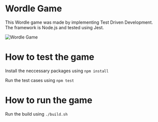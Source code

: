 # Wordle Game
This Wordle game was made by implementing Test Driven Development. The framework is Node.js and tested using Jest. 

![Wordle Game](https://i.imgur.com/9p1i2Rx.png)

# How to test the game
Install the neccessary packages using `npm install`  

Run the test cases using `npm test`  

# How to run the game

Run the build using `./build.sh`  
